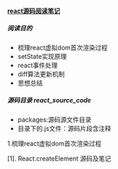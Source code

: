 #### [react源码阅读笔记](https://github.com/RongMine/webpack-with-react/tree/react-source-code "地址")
##### 阅读目的
- 梳理react虚拟dom首次渲染过程
- setState实现原理
- react事件处理
- diff算法更新机制
- 思想总结

##### 源码目录 react_source_code
- packages:源码源文件目录
- 目录下的.js文件：源码片段含注释

1.梳理react虚拟dom首次渲染过程

  [1]. React.createElement 源码及笔记
